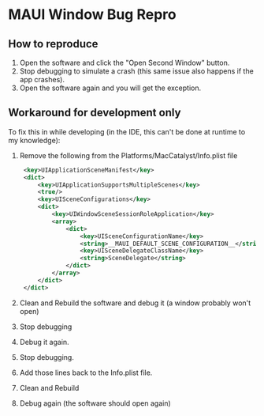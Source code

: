 # MAUI Window Bug Repro

## How to reproduce

1. Open the software and click the "Open Second Window" button.
2. Stop debugging to simulate a crash (this same issue also happens if the app crashes).
3. Open the software again and you will get the exception.

## Workaround for development only

To fix this in while developing (in the IDE, this can't be done at runtime to my knowledge):

1. Remove the following from the Platforms/MacCatalyst/Info.plist file

   ```xml
    <key>UIApplicationSceneManifest</key>
    <dict>
        <key>UIApplicationSupportsMultipleScenes</key>
        <true/>
        <key>UISceneConfigurations</key>
        <dict>
            <key>UIWindowSceneSessionRoleApplication</key>
            <array>
                <dict>
                    <key>UISceneConfigurationName</key>
                    <string>__MAUI_DEFAULT_SCENE_CONFIGURATION__</string>
                    <key>UISceneDelegateClassName</key>
                    <string>SceneDelegate</string>
                </dict>
            </array>
        </dict>
    </dict>
   ```

2. Clean and Rebuild the software and debug it (a window probably won't open)
3. Stop debugging
4. Debug it again.
5. Stop debugging.
6. Add those lines back to the Info.plist file.
7. Clean and Rebuild
8. Debug again (the software should open again)